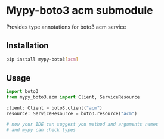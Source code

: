 # Mypy-boto3 acm submodule

Provides type annotations for boto3 acm service

## Installation

```bash
pip install mypy-boto3[acm]
```

## Usage

```python
import boto3
from mypy_boto3.acm import Client, ServiceResource

client: Client = boto3.client("acm")
resource: ServiceResource = boto3.resource("acm")

# now your IDE can suggest you method and arguments names
# and mypy can check types
```

